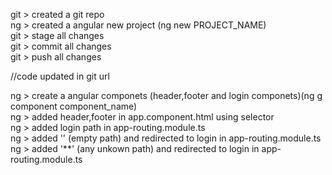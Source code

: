 git > created a git repo
<br>
ng > created a angular new project (ng new PROJECT_NAME)
<br>
git > stage all changes
<br>
git > commit all changes
<br>
git > push all changes
<br>

//code updated in git url
<br>

ng > create a angular componets (header,footer and login componets)(ng g component component_name)
<br>
ng > added header,footer in app.component.html using selector
<br>
ng > added login path in app-routing.module.ts 
<br>
ng > added '' (empty path) and redirected to login in app-routing.module.ts
<br>
ng > added '**' (any unkown path) and redirected to login in app-routing.module.ts


